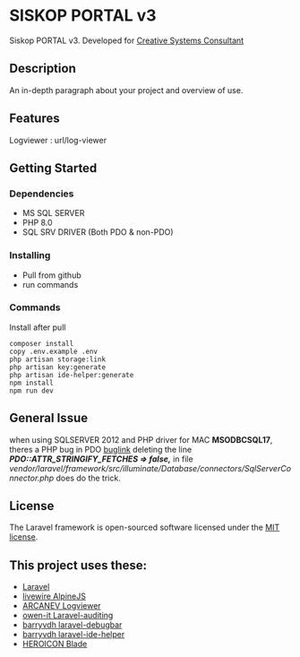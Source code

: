 # SISKOP PORTAL v3

Siskop PORTAL v3. Developed for [Creative Systems Consultant](http://www.csc.net.my/)

## Description

An in-depth paragraph about your project and overview of use.

## Features
Logviewer : url/log-viewer

## Getting Started

### Dependencies

* MS SQL SERVER
* PHP 8.0
* SQL SRV DRIVER (Both PDO & non-PDO)

### Installing

* Pull from github
* run commands

### Commands

Install after pull

```
composer install
copy .env.example .env
php artisan storage:link
php artisan key:generate
php artisan ide-helper:generate
npm install
npm run dev
```

## General Issue
when using SQLSERVER 2012 and PHP driver for MAC **MSODBCSQL17**, theres a PHP bug in PDO
[buglink](https://github.com/laravel/framework/issues/47937)
deleting the line __*PDO::ATTR_STRINGIFY_FETCHES => false,*__ 
in file *vendor/laravel/framework/src/illuminate/Database/connectors/SqlServerConnector.php* does do the trick.

## License

The Laravel framework is open-sourced software licensed under the [MIT license](https://opensource.org/licenses/MIT).

## This project uses these:


* [Laravel](https://github.com/laravel/laravel)
* [livewire AlpineJS](https://laravel-livewire.com)
* [ARCANEV Logviewer](https://github.com/ARCANEDEV/LogViewer)
* [owen-it Laravel-auditing](https://github.com/owen-it/laravel-auditing)
* [barryvdh laravel-debugbar](https://github.com/barryvdh/laravel-debugbar)
* [barryvdh laravel-ide-helper](https://github.com/barryvdh/laravel-ide-helper)
* [HEROICON Blade](https://github.com/blade-ui-kit/blade-heroicons)